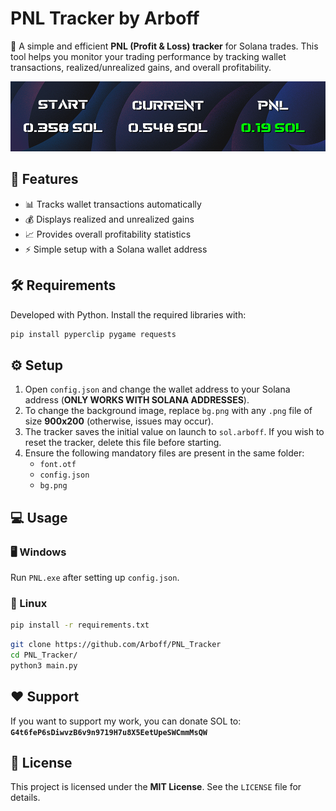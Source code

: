 # PNL Tracker by Arboff

🔹 A simple and efficient **PNL (Profit & Loss) tracker** for Solana trades. This tool helps you monitor your trading performance by tracking wallet transactions, realized/unrealized gains, and overall profitability.

![PNL Tracker](PNL.png)


## 🚀 Features

- 📊 Tracks wallet transactions automatically
- 💰 Displays realized and unrealized gains
- 📈 Provides overall profitability statistics
- ⚡ Simple setup with a Solana wallet address

## 🛠️ Requirements

Developed with Python. Install the required libraries with:

```sh
pip install pyperclip pygame requests
```

## ⚙️ Setup

1. Open `config.json` and change the wallet address to your Solana address (**ONLY WORKS WITH SOLANA ADDRESSES**).
2. To change the background image, replace `bg.png` with any `.png` file of size **900x200** (otherwise, issues may occur).
3. The tracker saves the initial value on launch to `sol.arboff`. If you wish to reset the tracker, delete this file before starting.
4. Ensure the following mandatory files are present in the same folder:
   - `font.otf`
   - `config.json`
   - `bg.png`

## 💻 Usage

### 🖥️ Windows

Run `PNL.exe` after setting up `config.json`.

### 🐧 Linux

```sh
pip install -r requirements.txt
```

```sh
git clone https://github.com/Arboff/PNL_Tracker
cd PNL_Tracker/
python3 main.py
```

## ❤️ Support

If you want to support my work, you can donate SOL to:
**`G4t6feP6sDiwvzB6v9n9719H7u8X5EetUpeSWCmmMsQW`**

## 📜 License

This project is licensed under the **MIT License**. See the `LICENSE` file for details.
